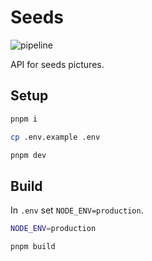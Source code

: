 # Seeds

![pipeline](https://gitlab.com/kiwilan/seeds/badges/main/pipeline.svg)

API for seeds pictures.

## Setup

```bash
pnpm i
```

```bash
cp .env.example .env
```

```bash
pnpm dev
```

## Build

In `.env` set `NODE_ENV=production`.

```bash
NODE_ENV=production
```

```bash
pnpm build
```
